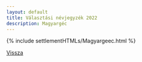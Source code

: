 ```yaml
---
layout: default
title: Választási névjegyzék 2022
description: Magyargéc
---
```


{% include settlementHTMLs/Magyargeec.html %}

[Vissza](../)